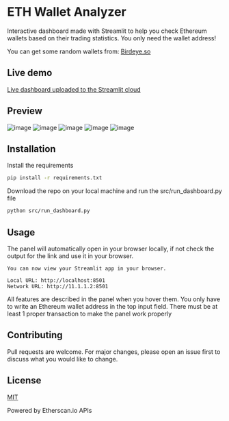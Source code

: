 # ETH Wallet Analyzer

Interactive dashboard made with Streamlit to help you check Ethereum wallets based on their trading statistics. You only need the wallet address!

You can get some random wallets from: [Birdeye.so](https://birdeye.so/leaderboard/7D?chain=ethereum)

## Live demo
[Live dashboard uploaded to the Streamlit cloud](https://wallet-analyzer-portfolio.streamlit.app/)

## Preview
![image](https://github.com/piotrb9/wallet-analyzer/assets/157641773/2f53e7b1-44ec-4966-82a1-2afaacb2d864)
![image](https://github.com/piotrb9/wallet-analyzer/assets/157641773/647c1ebd-cc0e-4952-a9b2-2a272a868b70)
![image](https://github.com/piotrb9/wallet-analyzer/assets/157641773/1b12587a-23d4-4ee7-8658-0485bdb0fc07)
![image](https://github.com/piotrb9/wallet-analyzer/assets/157641773/148476c8-f162-4098-9e8f-e37d1ca945fd)
![image](https://github.com/piotrb9/wallet-analyzer/assets/157641773/d14f6f79-745d-4e95-9cda-73ed1fd3d835)

## Installation

Install the requirements
```bash
pip install -r requirements.txt
```

Download the repo on your local machine and run the src/run_dashboard.py file

```bash
python src/run_dashboard.py
```

## Usage
The panel will automatically open in your browser locally, if not check the output for the link and use it in your browser.
```
You can now view your Streamlit app in your browser.

Local URL: http://localhost:8501
Network URL: http://11.1.1.2:8501
```

All features are described in the panel when you hover them. You only have to write an Ethereum wallet address in the top input field. There must be at least 1 proper transaction to make the panel work properly

## Contributing

Pull requests are welcome. For major changes, please open an issue first
to discuss what you would like to change.

## License

[MIT](https://choosealicense.com/licenses/mit/)

Powered by Etherscan.io APIs
